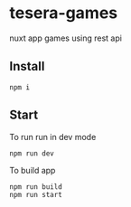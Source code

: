 # tesera-games
nuxt app games using rest api

## Install
```
npm i
```
## Start
To run run in dev mode
```
npm run dev
```

To build app
```
npm run build
npm run start
```
